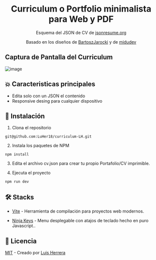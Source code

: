 <h1 align="center">Curriculum o Portfolio minimalista para Web y PDF</h1>
<p align="center" >Esquema del JSON de CV de <a href='https://jsonresume.org/schema/'>jsonresume.org</a></p>
<p align="center" >Basado en los diseños de <a href='https://github.com/BartoszJarocki/cv'>BartoszJarocki</a> y de <a href='https://github.com/midudev/minimalist-portfolio-json'>midudev</a> </p>

## Captura de Pantalla del Curriculum
![image](https://github.com/LuHer18/curriculum-LH/assets/134423209/24feed42-7df4-476d-bbf5-31c515087548)

## 💥 Caracteristicas principales

* Edita solo con un JSON el contenido
* Responsive desing para cualquier dispositivo

## 🚀 Instalación

1. Clona el repositorio
```
git@github.com:LuHer18/curriculum-LH.git
```
2. Instala los paquetes de NPM
```
npm install
```
3. Edita el archivo cv.json para crear tu propio Portafolio/CV imprimible.

4. Ejecuta el proyecto
```
npm run dev
```
## 🛠 Stacks
* <p><a href='https://vitejs.dev/guide/static-deploy.html'>Vite</a> - Herramienta de compilación para proyectos web modernos.</p>
* <p><a href='https://github.com/ssleptsov/ninja-keys'>Ninja Keys</a> - Menu desplegable con atajos de teclado hecho en puro Javascript..</p>
## 🔑 Licencia
<p><a href='https://github.com/LuHer18/curriculum-LH/blob/main/LICENSE'>MIT</a> - Creado por <a href='https://github.com/LuHer18'>Luis Herrera</a></p>


